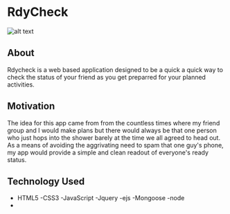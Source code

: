 # RdyCheck
![alt text](https://imgur.com/8icfxka)
## About
Rdycheck is a web based application designed to be a quick a quick way to check the status of your friend as you get preparred for your planned activities. 

## Motivation
The idea for this app came from from the countless times where my friend group and I would make plans but there would always be that one person who just hops into the shower barely at the time we all agreed to head out. As a means of avoiding the aggrivating need to spam that one guy's phone, my app would provide a simple and clean readout of everyone's ready status.  
## Technology Used 
- HTML5
-CSS3
-JavaScript
-Jquery
-ejs
-Mongoose
-node 
-


